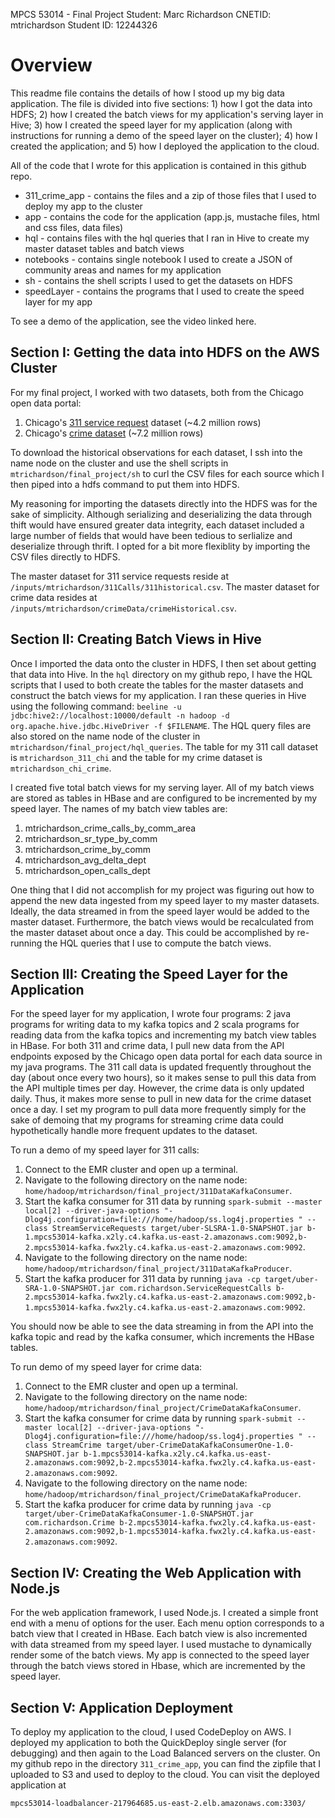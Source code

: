 MPCS 53014 - Final Project
Student: Marc Richardson
CNETID: mtrichardson
Student ID: 12244326

# Overview

This readme file contains the details of how I stood up my big data application. The file is
divided into five sections: 1) how I got the data into HDFS; 2) how I created the batch views
for my application's serving layer in Hive; 3) how I created the speed layer for my 
application (along with instructions for running a demo of the speed layer on the cluster);
4) how I created the application; and 5) how I deployed the application to the cloud.

All of the code that I wrote for this application is contained in this github repo.

* 311_crime_app - contains the files and a zip of those files that I used to deploy my app to the cluster
* app - contains the code for the application (app.js, mustache files, html and css files, data files)
* hql - contains files with the hql queries that I ran in Hive to create my master dataset tables and batch views
* notebooks - contains single notebook I used to create a JSON of community areas and names for my application
* sh - contains the shell scripts I used to get the datasets on HDFS
* speedLayer - contains the programs that I used to create the speed layer for my app

To see a demo of the application, see the video linked here.

## Section I: Getting the data into HDFS on the AWS Cluster

For my final project, I worked with two datasets, both from the Chicago open data portal:

1. Chicago's [311 service request](https://data.cityofchicago.org/Service-Requests/311-Service-Requests/v6vf-nfxy) dataset (~4.2 million rows)
2. Chicago's [crime dataset](https://data.cityofchicago.org/Public-Safety/Crimes-2001-to-Present/ijzp-q8t2) (~7.2 million rows)

To download the historical observations for each dataset, I ssh into the name node on the 
cluster and use the shell scripts in `mtrichardson/final_project/sh` to curl the CSV files 
for each source which I then piped into a hdfs command to put them into HDFS.

My reasoning for importing the datasets directly into the HDFS was for the sake of simplicity.
Although serializing and deserializing the data through thift would have ensured greater data
integrity, each dataset included a large number of fields that would have been tedious to 
serlialize and deserialize through thrift. I opted for a bit more flexiblity by importing
the CSV files directly to HDFS.

The master dataset for 311 service requests reside at `/inputs/mtrichardson/311Calls/311historical.csv`. 
The master dataset for crime data resides at `/inputs/mtrichardson/crimeData/crimeHistorical.csv`.

## Section II: Creating Batch Views in Hive

Once I imported the data onto the cluster in HDFS, I then set about getting that data into 
Hive. In the `hql` directory on my github repo, I have the HQL scripts that I used to both 
create the tables for the master datasets and construct the batch views for my application. 
I ran these queries in Hive using the following command: 
`beeline -u jdbc:hive2://localhost:10000/default -n hadoop -d org.apache.hive.jdbc.HiveDriver -f $FILENAME`.
The HQL query files are also stored on the name node of the cluster in `mtrichardson/final_project/hql_queries`.
The table for my 311 call dataset is `mtrichardson_311_chi` and the table for my crime dataset is `mtrichardson_chi_crime`.

I created five total batch views for my serving layer. All of my batch views are stored as 
tables in HBase and are configured to be incremented by my speed layer. The names of my batch view tables are:

1. mtrichardson_crime_calls_by_comm_area
2. mtrichardson_sr_type_by_comm
3. mtrichardson_crime_by_comm
4. mtrichardson_avg_delta_dept
5. mtrichardson_open_calls_dept

One thing that I did not accomplish for my project was figuring out how to append the new data ingested from my
speed layer to my master datasets. Ideally, the data streamed in from the speed layer 
would be added to the master dataset. Furthermore, the batch views would be recalculated from 
the master dataset about once a day. This could be accomplished by re-running the HQL queries 
that I use to compute the batch views.

## Section III: Creating the Speed Layer for the Application

For the speed layer for my application, I wrote four programs: 2 java programs for writing 
data to my kafka topics and 2 scala programs for reading data from the kafka topics and
incrementing my batch view tables in HBase. For both 311 and crime data, I pull new data from
the API endpoints exposed by the Chicago open data portal for each data source in my java programs.
The 311 call data is updated frequently throughout the day (about once every two hours), so it makes
sense to pull this data from the API multiple times per day. However, the crime data is only updated
daily. Thus, it makes more sense to pull in new data for the crime dataset once a day. I set my program
to pull data more frequently simply for the sake of demoing that my programs for streaming crime data
could hypothetically handle more frequent updates to the dataset.

To run a demo of my speed layer for 311 calls:

1. Connect to the EMR cluster and open up a terminal.
2. Navigate to the following directory on the name node: `home/hadoop/mtrichardson/final_project/311DataKafkaConsumer`.
3. Start the kafka consumer for 311 data by running `spark-submit --master local[2] --driver-java-options "-Dlog4j.configuration=file:///home/hadoop/ss.log4j.properties " --class StreamServiceRequests target/uber-SLSRA-1.0-SNAPSHOT.jar b-1.mpcs53014-kafka.x2ly.c4.kafka.us-east-2.amazonaws.com:9092,b-2.mpcs53014-kafka.fwx2ly.c4.kafka.us-east-2.amazonaws.com:9092`.
4. Navigate to the following directory on the name node: `home/hadoop/mtrichardson/final_project/311DataKafkaProducer`.
5. Start the kafka producer for 311 data by running `java -cp target/uber-SRA-1.0-SNAPSHOT.jar com.richardson.ServiceRequestCalls b-2.mpcs53014-kafka.fwx2ly.c4.kafka.us-east-2.amazonaws.com:9092,b-1.mpcs53014-kafka.fwx2ly.c4.kafka.us-east-2.amazonaws.com:9092`.

You should now be able to see the data streaming in from the API into the kafka topic and read by the kafka consumer, which increments the HBase tables.

To run demo of my speed layer for crime data:

1. Connect to the EMR cluster and open up a terminal.
2. Navigate to the following directory on the name node: `home/hadoop/mtrichardson/final_project/CrimeDataKafkaConsumer`.
3. Start the kafka consumer for crime data by running `spark-submit --master local[2] --driver-java-options "-Dlog4j.configuration=file:///home/hadoop/ss.log4j.properties " --class StreamCrime target/uber-CrimeDataKafkaConsumerOne-1.0-SNAPSHOT.jar b-1.mpcs53014-kafka.x2ly.c4.kafka.us-east-2.amazonaws.com:9092,b-2.mpcs53014-kafka.fwx2ly.c4.kafka.us-east-2.amazonaws.com:9092`.
4. Navigate to the following directory on the name node: `home/hadoop/mtrichardson/final_project/CrimeDataKafkaProducer`.
5. Start the kafka producer for crime data by running `java -cp target/uber-CrimeDataKafkaConsumer-1.0-SNAPSHOT.jar com.richardson.Crime b-2.mpcs53014-kafka.fwx2ly.c4.kafka.us-east-2.amazonaws.com:9092,b-1.mpcs53014-kafka.fwx2ly.c4.kafka.us-east-2.amazonaws.com:9092`.

## Section IV: Creating the Web Application with Node.js

For the web application framework, I used Node.js. I created a simple front end with a menu of
options for the user. Each menu option corresponds to a batch view that I created in HBase.
Each batch view is also incremented with data streamed from my speed layer. I used mustache
to dynamically render some of the batch views. My app is connected to the speed layer through
the batch views stored in Hbase, which are incremented by the speed layer.

## Section V: Application Deployment

To deploy my application to the cloud, I used CodeDeploy on AWS. I deployed my application to both
the QuickDeploy single server (for debugging) and then again to the Load Balanced servers on the cluster.
On my github repo in the directory `311_crime_app`, you can find the zipfile that I uploaded to S3 and 
used to deploy to the cloud. You can visit the deployed application at

`mpcs53014-loadbalancer-217964685.us-east-2.elb.amazonaws.com:3303/`
